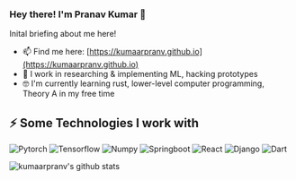 ### Hey there! I'm Pranav Kumar 👋

Inital briefing about me here!
- 📫 Find me here: [https://kumaarpranv.github.io](https://kumaarpranv.github.io)
- 🔭 I work in researching & implementing ML, hacking prototypes
- 🤓 I'm currently learning rust, lower-level computer programming, Theory A in my free time

## ⚡ Some Technologies I work with
![Pytorch](https://img.shields.io/badge/-Pytorch-white?style=flat-square&logo=Pytorch)
![Tensorflow](https://img.shields.io/badge/-Tensorflow-E34F26?style=flat-square&logo=Tensorflow)
![Numpy](https://img.shields.io/badge/-Numpy-black?style=flat-square&logo=Numpy)
![Springboot](https://img.shields.io/badge/-Springboot-white?style=flat-square&logo=Springboot)
![React](https://img.shields.io/badge/-React-white?style=flat-square&logo=react)
![Django](https://img.shields.io/badge/-Django-darkgreen?style=flat-square&logo=Django)
![Dart](https://img.shields.io/badge/-Dart-blue?style=flat-square&logo=Dart)

![kumaarpranv's github stats](https://github-readme-stats.vercel.app/api?username=kumaarpranv)
